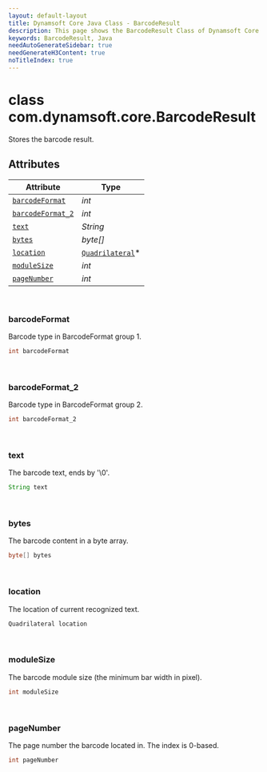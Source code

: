 ```yaml
---
layout: default-layout
title: Dynamsoft Core Java Class - BarcodeResult
description: This page shows the BarcodeResult Class of Dynamsoft Core for Java Language.
keywords: BarcodeResult, Java
needAutoGenerateSidebar: true
needGenerateH3Content: true
noTitleIndex: true
---
```



# class com.dynamsoft.core.BarcodeResult
Stores the barcode result.

  
## Attributes
  
| Attribute | Type |
|---------- | ---- |
| [`barcodeFormat`](#barcodeformat) | *int* |
| [`barcodeFormat_2`](#barcodeformat_2) | *int* |
| [`text`](#text) | *String* |
| [`bytes`](#bytes) | *byte[]* |
| [`location`](#location) | [`Quadrilateral`](quadrilateral.md)\* |
| [`moduleSize`](#modulesize) | *int* |
| [`pageNumber`](#pagenumber) | *int* |


&nbsp;

### barcodeFormat
Barcode type in BarcodeFormat group 1.
```java
int barcodeFormat
```

&nbsp;

### barcodeFormat_2
Barcode type in BarcodeFormat group 2.
```java
int barcodeFormat_2
```

&nbsp;

### text
The barcode text, ends by '\0'.
```java
String text
```

&nbsp;

### bytes
The barcode content in a byte array.
```java
byte[] bytes
```

&nbsp;

### location
The location of current recognized text.
```java
Quadrilateral location
```

&nbsp;

### moduleSize
The barcode module size (the minimum bar width in pixel).
```java
int moduleSize
```

&nbsp;

### pageNumber
The page number the barcode located in. The index is 0-based.
```java
int pageNumber
```